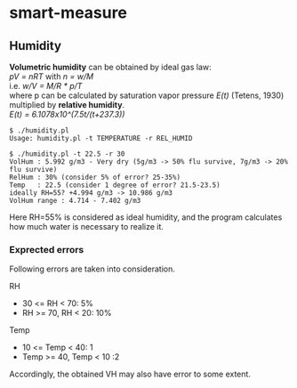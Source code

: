 # smart-measure

## Humidity
**Volumetric humidity** can be obtained by ideal gas law:  
_pV = nRT_ with _n = w/M_  
i.e. _w/V = M/R * p/T_  
where p can be calculated by saturation vapor pressure _E(t)_ (Tetens, 1930) multiplied by **relative humidity**.  
_E(t) = 6.1078x10^(7.5t/(t+237.3))_
```
$ ./humidity.pl
Usage: humidity.pl -t TEMPERATURE -r REL_HUMID
```
```
$ ./humidity.pl -t 22.5 -r 30
VolHum : 5.992 g/m3 - Very dry (5g/m3 -> 50% flu survive, 7g/m3 -> 20% flu survive)
RelHum : 30% (consider 5% of error? 25-35%)
Temp   : 22.5 (consider 1 degree of error? 21.5-23.5)
ideally RH=55? +4.994 g/m3 -> 10.986 g/m3
VolHum range : 4.714 - 7.402 g/m3
```
Here RH=55% is considered as ideal humidity, and the program calculates how much water is necessary to realize it.

### Exprected errors
Following errors are taken into consideration.

RH
- 30 <= RH < 70: 5%
- RH >= 70, RH < 20: 10%

Temp
- 10 <= Temp < 40: 1
- Temp >= 40, Temp < 10 :2

Accordingly, the obtained VH may also have error to some extent.
